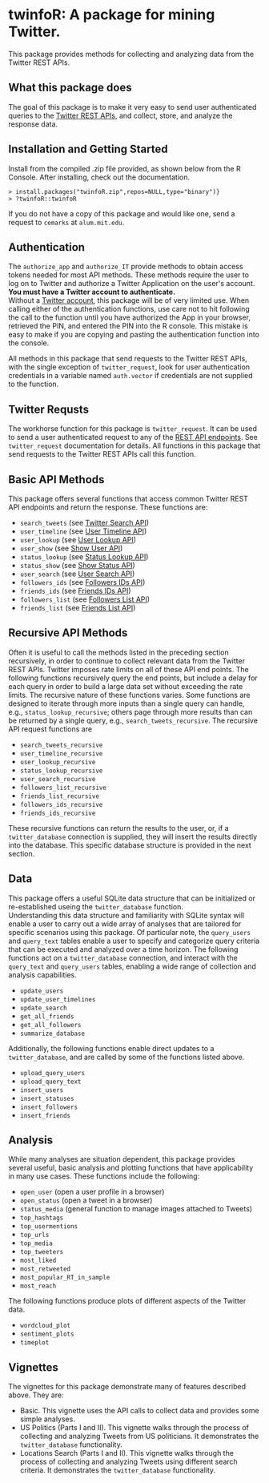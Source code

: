 # twinfoR: A package for mining Twitter.

This package provides methods for collecting and analyzing data from the Twitter REST APIs.

## What this package does
The goal of this package is to make it very easy to send user authenticated
queries to the [Twitter REST APIs](https://developer.twitter.com/en/docs/api-reference-index),
and collect, store, and analyze the response data.


## Installation and Getting Started
Install from the compiled .zip file provided, as shown below from the R Console.
After installing, check out the documentation.

```{r}
> install.packages("twinfoR.zip",repos=NULL,type="binary")}
> ?twinfoR::twinfoR
```

If you do not have a copy of this package and would like one, send a request to `cemarks` at `alum.mit.edu`.

## Authentication
The `authorize_app` and `authorize_IT` provide
methods to obtain access tokens needed for most API methods.  These methods
require the user to log on to Twitter and authorize a Twitter Application
on the user's account.  **You must have a Twitter account to authenticate.**  
Without a [Twitter account](https://www.twitter.com), this package will
be of very limited use.  When calling either of the authentication functions, 
use care not to hit <ENTER> following the call to the function until you have
authorized the App in your browser, retrieved the PIN, and entered the PIN into
the R console.  This mistake is easy to make if you are copying and pasting
the authentication function into the console. 

All methods in this package that send requests to the Twitter REST APIs, with 
the single exception of `twitter_request`, look for user 
authentication credentials in a variable named `auth.vector` if
credentials are not supplied to the function.

## Twitter Requsts
The workhorse function for this package is `twitter_request`.
It can be used to send a user authenticated request to any of the 
[REST API endpoints](https://developer.twitter.com/en/docs/api-reference-index).
See `twitter_request` documentation for details.  All functions
in this package that send requests to the Twitter REST APIs call this function.

## Basic API Methods

This package offers several functions that access common Twitter REST API endpoints
and return the response.  These functions are:

* `search_tweets` (see [Twitter Search API](https://developer.twitter.com/en/docs/tweets/search/api-reference/get-search-tweets))
* `user_timeline` (see [User Timeline API](https://developer.twitter.com/en/docs/tweets/search/api-reference/get-statuses-user_timeline))
* `user_lookup` (see [User Lookup API](https://developer.twitter.com/en/docs/accounts-and-users/follow-search-get-users/api-reference/get-users-lookup))
* `user_show` (see [Show User API](https://developer.twitter.com/en/docs/accounts-and-users/follow-search-get-users/api-reference/get-users-show))
* `status_lookup` (see [Status Lookup API](https://developer.twitter.com/en/docs/tweets/post-and-engage/api-reference/get-statuses-lookup))
* `status_show` (see [Show Status API](https://developer.twitter.com/en/docs/tweets/post-and-engage/api-reference/get-statuses-show-id))
* `user_search` (see [User Search API](https://developer.twitter.com/en/docs/accounts-and-users/follow-search-get-users/api-reference/get-users-search))
* `followers_ids` (see [Followers IDs API](https://developer.twitter.com/en/docs/accounts-and-users/follow-search-get-users/api-reference/get-followers-ids))
* `friends_ids` (see [Friends IDs API](https://developer.twitter.com/en/docs/accounts-and-users/follow-search-get-users/api-reference/get-friends-ids))
* `followers_list` (see [Followers List API](https://developer.twitter.com/en/docs/accounts-and-users/follow-search-get-users/api-reference/get-followers-list))
* `friends_list` (see [Friends List API](https://developer.twitter.com/en/docs/accounts-and-users/follow-search-get-users/api-reference/get-friends-list))

## Recursive API Methods

Often it is useful to call the methods listed in the preceding section recursively, 
in order to continue to collect relevant data from the Twitter REST APIs.  Twitter
imposes rate limits on all of these API end points.  The following functions
recursively query the end points, but include a delay for each query in order
to build a large data set without exceeding the rate limits.  The recursive nature
of these functions varies.  Some functions are designed to iterate through more
inputs than a single query can handle, e.g., `status_lookup_recursive`;
others page through more results than can be returned by a single query, e.g.,
`search_tweets_recursive`.  The recursive API request functions are

* `search_tweets_recursive`
* `user_timeline_recursive`
* `user_lookup_recursive`
* `status_lookup_recursive`
* `user_search_recursive`
* `followers_list_recursive`
* `friends_list_recursive`
* `followers_ids_recursive`
* `friends_ids_recursive`

These recursive functions can return the results to the user, or, if a 
`twitter_database` connection is supplied, they will insert
the results directly into the database.  This specific database structure
is provided in the next section.

## Data
This package offers a useful SQLite data structure that can be initialized
or re-established useing the `twitter_database` function.  
Understanding this data structure and familiarity with SQLite syntax will
enable a user to carry out a wide array of analyses that are tailored for
specific scenarios using this package.  Of  particular note, the 
`query_users` and `query_text` tables enable a user to specify
and categorize query criteria that can be executed and analyzed over
a time horizon.  The following functions act on a `twitter_database`
connection, and interact with the `query_text` and `query_users` tables,
enabling a wide range of collection and analysis capabilities.

* `update_users`
* `update_user_timelines`
* `update_search`
* `get_all_friends`
* `get_all_followers`
* `summarize_database`

Additionally, the following functions enable direct updates to a 
`twitter_database`, and are called by some of the functions
listed above.

* `upload_query_users`
* `upload_query_text`
* `insert_users`
* `insert_statuses`
* `insert_followers`
* `insert_friends`

## Analysis
While many analyses are situation dependent, this package provides several
useful, basic analysis and plotting functions that have applicability in many
use cases.  These functions include the following:

* `open_user` (open a user profile in a browser)
* `open_status` (open a tweet in a browser)
* `status_media` (general function to manage images attached to Tweets)
* `top_hashtags`
* `top_usermentions`
* `top_urls`
* `top_media`
* `top_tweeters`
* `most_liked`
* `most_retweeted`
* `most_popular_RT_in_sample`
* `most_reach`

The following functions produce plots of different aspects of the Twitter data.

* `wordcloud_plot`
* `sentiment_plots`
* `timeplot`

## Vignettes
The vignettes for this package demonstrate many of features described above.  They are:

* Basic.  This vignette uses the API calls to collect data and provides some simple analyses.
* US Politics (Parts I and II).  This vignette walks through the process of collecting 
and analyzing Tweets from US politicians.  It demonstrates the
`twitter_database` functionality.
* Locations Search (Parts I and II).  This vignette walks through the process of collecting 
and analyzing Tweets using different search criteria.  It demonstrates the
`twitter_database` functionality.


